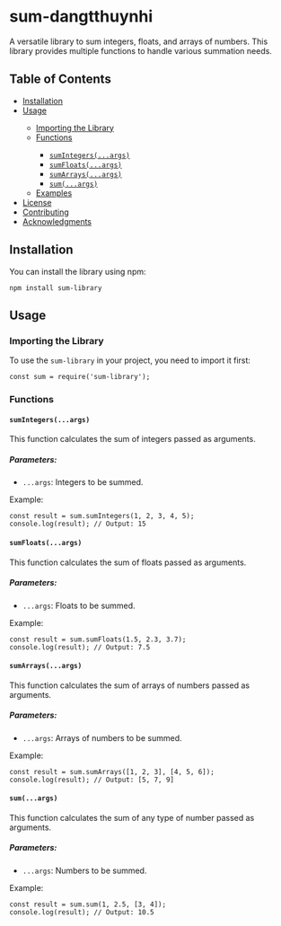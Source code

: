 <h1>sum-dangtthuynhi</h1>

<p>A versatile library to sum integers, floats, and arrays of numbers. This library provides multiple functions to handle various summation needs.</p>

<h2>Table of Contents</h2>

<ul>
<li><a href="#installation">Installation</a></li>
<li><a href="#usage">Usage</a></li>
<ul>
<li><a href="#importing-the-library">Importing the Library</a></li>
<li><a href="#functions">Functions</a></li>
<ul>
<li><a href="#sumintegersargs"><code>sumIntegers(...args)</code></a></li>
<li><a href="#sumfloatsargs"><code>sumFloats(...args)</code></a></li>
<li><a href="#sumarraysargs"><code>sumArrays(...args)</code></a></li>
<li><a href="#sumargs"><code>sum(...args)</code></a></li>
</ul>
<li><a href="#examples">Examples</a></li>
</ul>
<li><a href="#license">License</a></li>
<li><a href="#contributing">Contributing</a></li>
<li><a href="#acknowledgments">Acknowledgments</a></li>
</ul>
<h2>Installation</h2>

<p>You can install the library using npm:</p>

<pre><code>npm install sum-library
</code></pre>

<h2>Usage</h2>

<h3>Importing the Library</h3>

<p>To use the <code>sum-library</code> in your project, you need to import it first:</p>

<pre><code>const sum = require('sum-library');
</code></pre>

<h3>Functions</h3>

<h4><code>sumIntegers(...args)</code></h4>

<p>This function calculates the sum of integers passed as arguments.</p>

<h5>Parameters:</h5>

<ul>
<li><code>...args</code>: Integers to be summed.</li>
</ul>

<p>Example:</p>

<pre><code>const result = sum.sumIntegers(1, 2, 3, 4, 5);
console.log(result); // Output: 15
</code></pre>

<h4><code>sumFloats(...args)</code></h4>

<p>This function calculates the sum of floats passed as arguments.</p>

<h5>Parameters:</h5>

<ul>
<li><code>...args</code>: Floats to be summed.</li>
</ul>

<p>Example:</p>

<pre><code>const result = sum.sumFloats(1.5, 2.3, 3.7);
console.log(result); // Output: 7.5
</code></pre>

<h4><code>sumArrays(...args)</code></h4>

<p>This function calculates the sum of arrays of numbers passed as arguments.</p>

<h5>Parameters:</h5>

<ul>
<li><code>...args</code>: Arrays of numbers to be summed.</li>
</ul>

<p>Example:</p>

<pre><code>const result = sum.sumArrays([1, 2, 3], [4, 5, 6]);
console.log(result); // Output: [5, 7, 9]
</code></pre>

<h4><code>sum(...args)</code></h4>

<p>This function calculates the sum of any type of number passed as arguments.</p>

<h5>Parameters:</h5>

<ul>
<li><code>...args</code>: Numbers to be summed.</li>
</ul>

<p>Example:</p>

<pre><code>const result = sum.sum(1, 2.5, [3, 4]);
console.log(result); // Output: 10.5
</code></pre>
